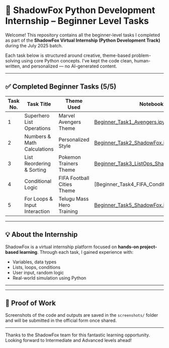 # 🐍 ShadowFox Python Development Internship – Beginner Level Tasks

Welcome! This repository contains all the beginner-level tasks I completed as part of the **ShadowFox Virtual Internship (Python Development Track)** during the July 2025 batch.

Each task below is structured around creative, theme-based problem-solving using core Python concepts. I’ve kept the code clean, human-written, and personalized — no AI-generated content.

---

## ✅ Completed Beginner Tasks (5/5)

| Task No. | Task Title                     | Theme Used               | Notebook File |
|----------|--------------------------------|---------------------------|----------------------------|
| 1        | Superhero List Operations      | Marvel Avengers Theme     | [Beginner_Task1_Avengers.ipynb](./Beginner_Tasks/Beginner_Task1_Marvel_Avengers.ipynb) |
| 2        | Numbers & Math Calculations    | Personalized Style| [Beginner_Task2_ShadowFox.ipynb](./Beginner_Tasks/Beginner_Task2_MathOps_ShadowFox.ipynb) |
| 3        | List Reordering & Sorting      | Pokemon Trainers Theme     | [Beginner_Task3_ListOps_ShadowFox.ipynb](./Beginner_Tasks/Beginner_Task3_Pokemon_ListOps_ShadowFox.ipynb) |
| 4        | Conditional Logic              | FIFA Football Cities Theme | [Beginner_Task4_FIFA_Conditions_ShadowFox.ipynb  |
| 5        | For Loops & Input Interaction  | Telugu Mass Hero Training  | [Beginner_Task5_ShadowFox.ipynb](./Beginner_Tasks/Beginner_Task5_TeluguHero_Training_ShadowFox.ipynb) |

---

## 💡 About the Internship

ShadowFox is a virtual internship platform focused on **hands-on project-based learning**. Through each task, I gained experience with:
- Variables, data types
- Lists, loops, conditions
- User input, random logic
- Real-world simulation using Python

---


---

## 📸 Proof of Work

Screenshots of the code and outputs are saved in the `screenshots/` folder and will be submitted in the official form once shared.

---

Thanks to the ShadowFox team for this fantastic learning opportunity. Looking forward to Intermediate and Advanced levels ahead!

